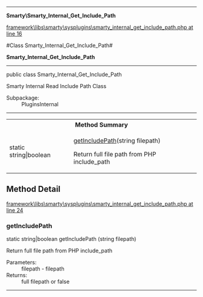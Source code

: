

- - -

**Smarty\Smarty_Internal_Get_Include_Path**


<a href="https://github.com/JeyDotC/Hirudo/blob/master/framework/libs/smarty/sysplugins/smarty_internal_get_include_path.php#L16" >framework\libs\smarty\sysplugins\smarty_internal_get_include_path.php at line 16</a>

#Class Smarty_Internal_Get_Include_Path#

**Smarty_Internal_Get_Include_Path**




- - -

<p class="signature"><span class='k'>public  class</span> <span class='nx'>Smarty_Internal_Get_Include_Path</span></p>

<div class="comment" id="overview_description"><p>Smarty Internal Read Include Path Class</p></div>

<dl>
<dt>Subpackage:</dt>
<dd>PluginsInternal</dd>
</dl>


- - -

<table id="summary_method">
<tr><th colspan="2">Method Summary</th></tr>
<tr>
<td><span class='k'>static </span> <span class='nx'>string|boolean</span></td>
<td class="description"><p class="name"><a href="#getincludepath">getIncludePath</a>(string filepath)</p><p class="description">Return full file path from PHP include_path</p></td>
</tr>
</table>

<h2 id="detail_method">Method Detail</h2>

<a href="https://github.com/JeyDotC/Hirudo/blob/master/framework/libs/smarty/sysplugins/smarty_internal_get_include_path.php#L24" >framework\libs\smarty\sysplugins\smarty_internal_get_include_path.php at line 24</a>

<h3 id="getIncludePath()">getIncludePath</h3>
<span class='k'>static </span> <span class='nx'>string|boolean</span> <span class='nf'>getIncludePath</span> (string filepath)

<div class="details">
<p>Return full file path from PHP include_path</p><dl>
<dt>Parameters:</dt>
<dd>filepath - filepath</dd>
<dt>Returns:</dt>
<dd>full filepath or false</dd>
</dl>

</div>

- - -

